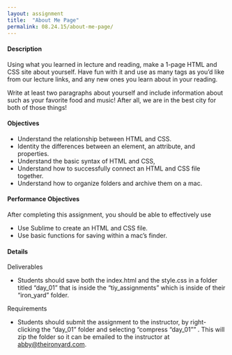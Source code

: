 ```yaml
---
layout: assignment
title:  "About Me Page"
permalink: 08.24.15/about-me-page/
---
```

#### Description
Using what you learned in lecture and reading, make a 1-page HTML and CSS site about yourself. Have fun with it and use as many tags as you’d like from our lecture links, and any new ones you learn about in your reading.

Write at least two paragraphs about yourself and include information about such as your favorite food and music! After all, we are in the best city for both of those things!

#### Objectives
- Understand the relationship between HTML and CSS.
- Identity the differences between an element, an attribute, and properties.
- Understand the basic syntax of HTML and CSS,
- Understand how to successfully connect an HTML and CSS file together.
- Understand how to organize folders and archive them on a mac.

#### Performance Objectives
After completing this assignment, you should be able to effectively use

- Use Sublime to create an HTML and CSS file.
- Use basic functions for saving within a mac’s finder.

#### Details

Deliverables

- Students should save both the index.html and the style.css in a folder titled “day_01” that is inside the “tiy_assignments” which is inside of their “iron_yard” folder.

Requirements

- Students should submit the assignment to the instructor, by right-clicking the “day_01” folder and selecting “compress “day_01”” . This will zip the folder so it can be emailed to the instructor at abby@theironyard.com.